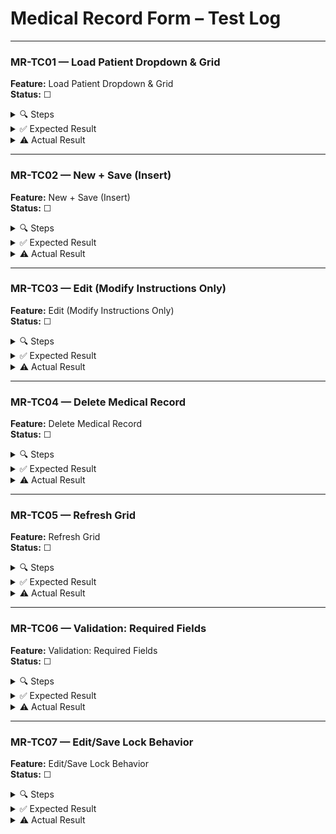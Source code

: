 ﻿# Medical Record Form – Test Log

---

### MR-TC01 — Load Patient Dropdown & Grid

**Feature:** Load Patient Dropdown & Grid  
**Status:** ☐

<details>
<summary>🔍 Steps</summary>

1. Launch app, log in.  
2. Click **MedRecords** in left nav.  
3. Observe:  
   - `cbPatient` dropdown is populated.  
   - DataGrid lists existing records with columns: ID, PatientFullName, MedName, Dosage, Frequency, StartDate, EndDate, Instructions.
</details>

<details>
<summary>✅ Expected Result</summary>

- Dropdown contains at least one patient.  
- DataGrid shows all medical records with correct columns.
</details>

<details>
<summary>⚠️ Actual Result</summary>

*Fill after test run…*  
</details>

---

### MR-TC02 — New + Save (Insert)

**Feature:** New + Save (Insert)  
**Status:** ☐

<details>
<summary>🔍 Steps</summary>

1. Click **New**.  
2. Select a patient (e.g. “John Doe”).  
3. Enter:  
   - MedName = “Aspirin”  
   - Dosage = “100 mg”  
   - Frequency = “Once a day”  
   - StartDate = today’s date  
   - EndDate = one week from today  
   - Instructions = “Take with water.”  
4. Click **Save**.
</details>

<details>
<summary>✅ Expected Result</summary>

- Message: “New medical record added.”  
- After “OK,” DataGrid reloads. Top row shows correct values.
</details>

<details>
<summary>⚠️ Actual Result</summary>

*Fill after test run…*  
</details>

---

### MR-TC03 — Edit (Modify Instructions Only)

**Feature:** Edit (Modify Instructions Only)  
**Status:** ☐

<details>
<summary>🔍 Steps</summary>

1. Select the row added in MR-TC02.  
2. Click **Edit**.  
3. Change `txtInstructions` to “Take with water after meal.”  
4. Click **Save**.
</details>

<details>
<summary>✅ Expected Result</summary>

- Message: “Medical record updated.”  
- DataGrid reloads, and that record’s Instructions updates accordingly.
</details>

<details>
<summary>⚠️ Actual Result</summary>

*Fill after test run…*  
</details>

---

### MR-TC04 — Delete Medical Record

**Feature:** Delete Medical Record  
**Status:** ☐

<details>
<summary>🔍 Steps</summary>

1. Select the row from MR-TC02/03.  
2. Click **Delete**.  
3. In confirmation dialog, click **Yes**.
</details>

<details>
<summary>✅ Expected Result</summary>

- Message: “Medical record deleted.”  
- After “OK,” that row disappears from DataGrid.
</details>

<details>
<summary>⚠️ Actual Result</summary>

*Fill after test run…*  
</details>

---

### MR-TC05 — Refresh Grid

**Feature:** Refresh Grid  
**Status:** ☐

<details>
<summary>🔍 Steps</summary>

1. Click **Refresh** (no row selected).
</details>

<details>
<summary>✅ Expected Result</summary>

- DataGrid reloads, showing all current medical records.
</details>

<details>
<summary>⚠️ Actual Result</summary>

*Fill after test run…*  
</details>

---

### MR-TC06 — Validation: Required Fields

**Feature:** Validation: Required Fields  
**Status:** ☐

<details>
<summary>🔍 Steps</summary>

1. Click **New**.  
2. Leave any one of the fields blank (Patient, MedName, Dosage, Frequency, StartDate, EndDate, Instructions).  
3. Click **Save**.
</details>

<details>
<summary>✅ Expected Result</summary>

- Warning: “All fields (Patient, MedName, Dosage, Frequency, Start Date, End Date, Instructions) are required.”  
- No record is inserted.
</details>

<details>
<summary>⚠️ Actual Result</summary>

*Fill after test run…*  
</details>

---

### MR-TC07 — Edit/Save Lock Behavior

**Feature:** Edit/Save Lock Behavior  
**Status:** ☐

<details>
<summary>🔍 Steps</summary>

1. Select an existing record.  
2. Click **Edit**.  
3. Verify **New** and **Refresh** remain disabled while editing.  
4. Click **Save**.
</details>

<details>
<summary>✅ Expected Result</summary>

- While editing, **New** and **Refresh** remain disabled; after **Save**, both re-enable.
</details>

<details>
<summary>⚠️ Actual Result</summary>

*Fill after test run…*  
</details>
